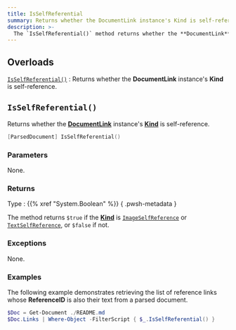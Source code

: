 ```yaml
---
title: IsSelfReferential
summary: Returns whether the DocumentLink instance's Kind is self-reference.
description: >-
  The `IsSelfReferential()` method returns whether the **DocumentLink** instance's **Kind** is self-reference.
---
```


## Overloads

[`IsSelfReferential()`](#isselfreferential)
: Returns whether the **DocumentLink** instance's **Kind** is self-reference.

## `IsSelfReferential()`

Returns whether the [**DocumentLink**][01] instance's [**Kind**][02] is self-reference.

```powershell
[ParsedDocument] IsSelfReferential()
```

### Parameters

None.

### Returns

Type
: {{% xref "System.Boolean" %}}
{ .pwsh-metadata }

The method returns `$true` if the [**Kind**][02] is [`ImageSelfReference`][03] or
[`TextSelfReference`][04], or `$false` if not.

### Exceptions

None.

### Examples

The following example demonstrates retrieving the list of reference links whose **ReferenceID** is
also their text from a parsed document.

```powershell
$Doc = Get-Document ./README.md
$Doc.Links | Where-Object -FilterScript { $_.IsSelfReferential() }
```

<!-- Link Reference Definitions -->
[01]: ../../
[02]: ../../properties#kind
[03]: ../../../../enums/linkkind#imageselfreference
[04]: ../../../../enums/linkkind#textselfreference
